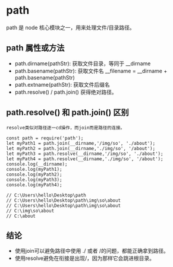 # path

path 是 node 核心模块之一，用来处理文件/目录路径。

## path 属性或方法

- path.dirname(pathStr): 获取文件目录，等同于 __dirname
- path.basename(pathStr): 获取文件名 __filename = __dirname + path.basename(pathStr)
- path.extname(pathStr): 获取文件后缀名
- path.resolve() / path.join() 获得绝对路径。

## path.resolve() 和 path.join() 区别

    resolve类似对路径逐一cd操作，而join而是路径的连接。

    const path = require('path');
    let myPath1 = path.join(__dirname,'/img/so', './about');
    let myPath2 = path.join(__dirname,'./img/so', '/about');
    let myPath3 = path.resolve(__dirname,'/img/so', './about');
    let myPath4 = path.resolve(__dirname,'./img/so', '/about');
    console.log(__dirname);        
    console.log(myPath1); 
    console.log(myPath2);   
    console.log(myPath3); 
    console.log(myPath4); 

    // C:\Users\hello\Desktop\path
    // C:\Users\hello\Desktop\path\img\so\about
    // C:\Users\hello\Desktop\path\img\so\about
    // C:\img\so\about
    // C:\about

## 结论
- 使用join可以避免路径中使用 ./ 或者 /的问题，都能正确拿到路径。
- 使用resolve避免在衔接是出现/，因为那样它会跳进根目录。


